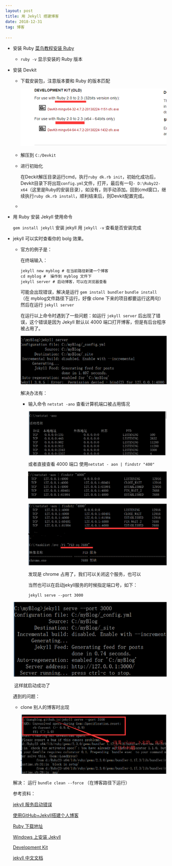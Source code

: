 ```yaml
---
layout: post
title: 用 Jekyll 搭建博客
date: 2018-12-31 
tag: 博客

---
```


- 安装 Ruby  [菜鸟教程安装 Ruby](http://www.runoob.com/ruby/ruby-installation-windows.html)

  - `ruby -v` 显示安装的 Ruby 版本

- 安装 Devkit 

  - 下载安装包，注意版本要和 Ruby 的版本匹配

    ![1546227470997](/images/posts/20181231img/1546227470997.png)

  - 解压到 `C:/Devkit`  

  - 进行初始化

    在Deckit解压目录运行cmd，执行`ruby dk.rb init`，初始化成功后，Devkit目录下将出现`config.yml`文件，打开，最后有一句`- D:\Ruby22-x64`（这里是Ruby的安装目录），如没有，则手动添加。回到cmd窗口，继续执行`ruby dk.rb install`，顺利结束后，则Devkit配置完成。

  - 

- 用 Ruby 安装 Jekyll 使用命令

  `gem install jekyll`  安装 jekyll 用 `jekyll -v` 查看是否安装完成

- jekyll 可以实时查看你的 bolg 效果。

  - 官方的例子是：

    在终端输入：

    ```
    jekyll new myblog # 在当前路径新建一个博客
    cd myblog #  操作到 myblog 文件下
    jekyll server # 启动博客，可以在浏览器查看
    ```

    可能会出现错误，解决是运行 `gem install bundler`  `bundle install` （在 myblog文件路径下运行，好像 clone  下来的项目都要运行这两句）然后在运行 `jekyll server ` 

    在运行以上命令时遇到了一些问题：如运行 `jekyll server` 后出现了错误，这个错误是因为 Jekyll 默认以 4000 端口打开博客，但是有后台程序被占用了。

    ![1546172398073](/images/posts/20181231img/1546172398073.png)

    解决办法有：

    - 输入命令 `netstat -ano` 查看计算机端口被占用情况

      ![1546172578699](/images/posts/20181231img/1546172578699.png)

      或者直接查看 4000 端口 使用`netstat - aon | findstr "400"`

      ![1546172746485](/images/posts/20181231img/1546172746485.png)

      ![1546172919854](/images/posts/20181231img/1546172919854.png)

      发现是 chrome 占用了，我们可以关闭这个服务，也可以

      当然也可以在启动jekyll服务的时候指定端口号，如下：

      ```
      jekyll serve --port 3000
      ```

  ![1546173046360](/images/posts/20181231img/1546173046360.png)

  ​			这样就启动成功了

  遇到的问题：

  - clone 别人的博客时出现

    ![1546228201601](/images/posts/20181231img/1546228201601.png)

  解决： 运行 `bundle clean --force` （在博客路径下运行）



  参考资料：

  [jekyll 服务启动错误](https://gaohaoyang.github.io/2016/03/12/jekyll-theme-version-2.0/)

  [使用GitHub+Jekyll搭建个人博客](http://myifeng.com/2018/04/%E4%BD%BF%E7%94%A8GitHub+Jekyll%E6%90%AD%E5%BB%BA%E4%B8%AA%E4%BA%BA%E5%8D%9A%E5%AE%A2/)

  [Ruby 下载地址](https://rubyinstaller.org/downloads/)

   [Windows 上安装 Jekyll](https://blog.csdn.net/rainloving/article/details/45745491)

  [Development Kit](https://github.com/oneclick/rubyinstaller/wiki/Development-Kit#installation-instructions)

  [jekyll 中文文档](https://jekyllcn.com/docs/home/)

